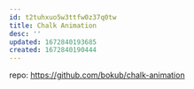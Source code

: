 ```yaml
---
id: t2tuhxuo5w3ttfw0z37q0tw
title: Chalk Animation
desc: ''
updated: 1672840193685
created: 1672840190444
---
```


repo: https://github.com/bokub/chalk-animation